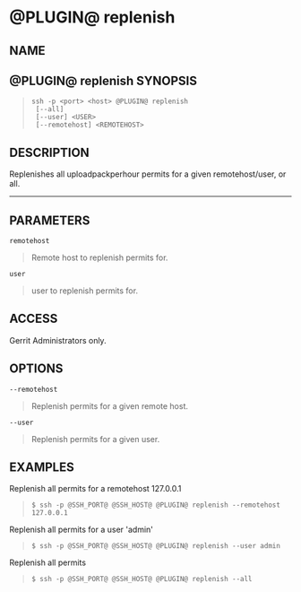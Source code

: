 @PLUGIN@ replenish
================
NAME
----
@PLUGIN@ replenish
SYNOPSIS
--------
>     ssh -p <port> <host> @PLUGIN@ replenish
>      [--all]
>      [--user] <USER>
>      [--remotehost] <REMOTEHOST>

DESCRIPTION
-----------
Replenishes all uploadpackperhour permits for a given remotehost/user, or all.

-------

PARAMETERS
-----------

`remotehost`
> Remote host to replenish permits for.

`user`
> user to replenish permits for.

ACCESS
------
Gerrit Administrators only.

OPTIONS
---------
`--remotehost`
> Replenish permits for a given remote host.

`--user`
> Replenish permits for a given user.

EXAMPLES
--------
Replenish all permits for a remotehost 127.0.0.1
>     $ ssh -p @SSH_PORT@ @SSH_HOST@ @PLUGIN@ replenish --remotehost 127.0.0.1


Replenish all permits for a user 'admin'
>     $ ssh -p @SSH_PORT@ @SSH_HOST@ @PLUGIN@ replenish --user admin

Replenish all permits
>     $ ssh -p @SSH_PORT@ @SSH_HOST@ @PLUGIN@ replenish --all
